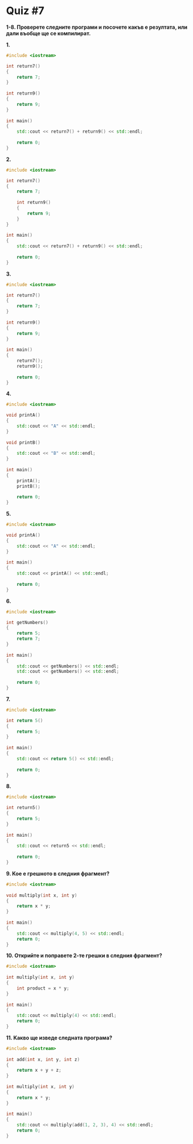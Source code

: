 # Quiz #7

**1-8. Проверете следните програми и посочете какъв е резултата, или дали въобще ще се компилират.**

**1.** 
```c++
#include <iostream>

int return7()
{
    return 7;
}
 
int return9()
{
    return 9;
}
 
int main()
{
    std::cout << return7() + return9() << std::endl;
 
    return 0;
}
```

**2.**
```c++
#include <iostream>

int return7()
{
    return 7;
 
    int return9()
    {
        return 9;
    }
}
 
int main()
{
    std::cout << return7() + return9() << std::endl;
 
    return 0;
}
```

**3.**
```c++
#include <iostream>

int return7()
{
    return 7;
}
 
int return9()
{
    return 9;
}
 
int main()
{
    return7();
    return9();
 
    return 0;
}
```

**4.**
```c++
#include <iostream>

void printA()
{
    std::cout << "A" << std::endl;
}
 
void printB()
{
    std::cout << "B" << std::endl;
}
 
int main()
{
    printA();
    printB();
 
    return 0;
}
```

**5.**
```c++
#include <iostream>

void printA()
{
    std::cout << "A" << std::endl;
}
 
int main()
{
    std::cout << printA() << std::endl;
 
    return 0;
}
```

**6.**
```c++
#include <iostream>

int getNumbers()
{
    return 5;
    return 7;
}
 
int main()
{
    std::cout << getNumbers() << std::endl;
    std::cout << getNumbers() << std::endl;
 
    return 0;
}
```

**7.**
```c++
#include <iostream>

int return 5()
{
    return 5;
}
 
int main()
{
    std::cout << return 5() << std::endl;
 
    return 0;
}
```

**8.**
```c++
#include <iostream>

int return5()
{
    return 5;
}
 
int main()
{
    std::cout << return5 << std::endl;
 
    return 0;
}
```

**9. Koe e грешното в следния фрагмент?**
```c++
#include <iostream>
 
void multiply(int x, int y)
{
    return x * y;
}
 
int main()
{
    std::cout << multiply(4, 5) << std::endl;
    return 0;
}
```

**10. Oткрийте и поправете 2-те грешки в следния фрагмент?**
```c++
#include <iostream>
 
int multiply(int x, int y)
{
    int product = x * y;
}
 
int main()
{
    std::cout << multiply(4) << std::endl;
    return 0;
}
```

**11. Kaкво ще изведе следната програма?**
```c++
#include <iostream>
 
int add(int x, int y, int z)
{
    return x + y + z;
}
 
int multiply(int x, int y)
{
    return x * y;
}
 
int main()
{
    std::cout << multiply(add(1, 2, 3), 4) << std::endl;
    return 0;
}
```
